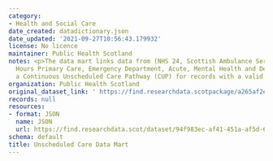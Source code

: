 ```yaml
---
category:
- Health and Social Care
date_created: datadictionary.json
date_updated: '2021-09-27T10:56:43.179932'
license: No licence
maintainer: Public Health Scotland
notes: <p>The data mart links data from (NHS 24, Scottish Ambulance Service, Out of
  Hours Primary Care, Emergency Department, Acute, Mental Health and Deaths) to show
  a Continuous Unscheduled Care Pathway (CUP) for records with a valid CHI number.</p>
organization: Public Health Scotland
original_dataset_link: ' https://find.researchdata.scotpackage/a265af2e-40fc-4759-af61-eab293cdad5a'
records: null
resources:
- format: JSON
  name: JSON
  url: https://find.researchdata.scot/dataset/94f983ec-af41-451a-af5d-657ac58207c6/resource/a265af2e-40fc-4759-af61-eab293cdad5a/download/datadictionary.json
schema: default
title: Unscheduled Care Data Mart
---
```

